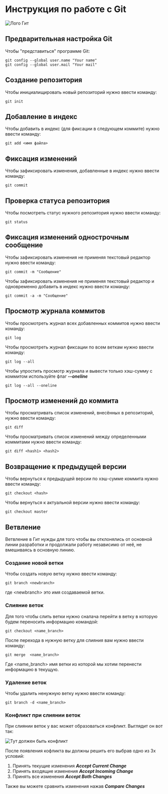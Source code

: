 # **Инструкция по работе с Git**

![Лого Гит](git.png)

## Предварительная настройка Git

Чтобы "представиться" программе Git:

    git config --global user.name "Your name"
    git config --global user.mail "Your mail"

## Создание репозитория

Чтобы инициалищировать новый репозиторий нужно ввести команду:

    git init

## Добавление в индекс

Чтобы добавить в индекс (для фиксации в следующем коммите) нужно ввести команду:

    git add <имя файла>

## Фиксация изменений

Чтобы зафиксировать изменения, добавленные в индекс нужно ввести команду:

    git commit

## Проверка статуса репозитория

Чтобы посмотреть статус нужного репозитория нужно ввести команду:

    git status

## Фиксация изменений однострочным сообщение

Чтобы зафиксировать изменения не применяя текстовый редактор нужно ввести команду:

    git commit -m "Сообщение"

Чтобы зафиксировать изменения не применяя текстовый редактор и одновременно добавить в индекс нужно ввести команду:

    git commit -a -m "Сообщение"

## Просмотр журнала коммитов

Чтобы просмотреть журнал всех добавленных коммитов нужно ввести команду:

    git log

Чтобы просмотреть журнал фиксации по всем веткам нужно ввести команду:

    git log --all

Чтобы упростить просмотр журнала и вывести только хэш-сумму с коммитом используйте флаг ***--oneline***

    git log --all --oneline

## Просмотр изменений до коммита

Чтобы просматривать список изменений, внесённых в репозиторий, нужно ввести команду:

    git diff

Чтобы просматривать список изменений между определенными коммитами нужно ввести команду:

    git diff <hash1> <hash2>

## Возвращение к предыдущей версии

Чтобы вернуться к предыдущей версии по хэш-сумме коммита нужно ввести команду:

    git checkout <hash>

Чтобы вернуться к актуальной версии нужно ввести команду:
    
    git checkout master

## Ветвление 

Ветвление в Гит нужды для того чтобы вы отклонялись от основной линии разработки и продолжали работу независимо от неё, не вмешиваясь в основную линию.

### Создание новой ветки

Чтобы создать новую ветку нужно ввести команду:

    git branch <newbranch>

где \<newbranch> это имя создаваемой ветки.

### Слияние веток

Для того чтобы слить ветки нужно сналача перейти в ветку в которую будем переносить информацию командой:

    git checkout <name_branch>

После перехода в нужную ветку для слияния вам нужно ввести команду:

    git merge  <name_branch>

Где \<name_branch> имя ветки из которой мы хотим перенести информацию в текущую.

### Удаление веток

Чтобы удалить ненужную ветку нужно ввести команду:

    git branch -d <name_branch>

### Конфликт при слиянии веток

При слиянии веток у вас может образоваться конфликт.
Выглядит он вот так:

![Тут должен быть конфликт](gitconf.PNG)

После появления кофликта вы должны решить его выбрав одно из 3х условий:
1. Принять текущие изменения ***Accept Current Change***
2. Принять входящие изменения ***Accept Incoming Change***
3. Принять все изменения ***Accept Both Changes***

Также вы можете сравнить изменения нажав ***Compare Changes***